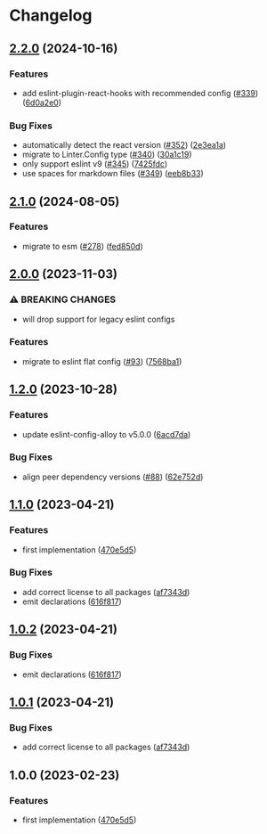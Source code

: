 # Changelog

## [2.2.0](https://github.com/abinnovision/js-commons/compare/eslint-config-react-v2.1.0...eslint-config-react-v2.2.0) (2024-10-16)


### Features

* add eslint-plugin-react-hooks with recommended config ([#339](https://github.com/abinnovision/js-commons/issues/339)) ([6d0a2e0](https://github.com/abinnovision/js-commons/commit/6d0a2e0dd68c7a91d3b7a8c3b116ee31c3d7871e))


### Bug Fixes

* automatically detect the react version ([#352](https://github.com/abinnovision/js-commons/issues/352)) ([2e3ea1a](https://github.com/abinnovision/js-commons/commit/2e3ea1aa6b3797606e2303f4b10fc28a75440ab3))
* migrate to Linter.Config type ([#340](https://github.com/abinnovision/js-commons/issues/340)) ([30a1c19](https://github.com/abinnovision/js-commons/commit/30a1c19c3a2f4c2b94e6086486951145b399e15d))
* only support eslint v9 ([#345](https://github.com/abinnovision/js-commons/issues/345)) ([7425fdc](https://github.com/abinnovision/js-commons/commit/7425fdc9c2d8912988697ab07b9a8f42d96786d4))
* use spaces for markdown files ([#349](https://github.com/abinnovision/js-commons/issues/349)) ([eeb8b33](https://github.com/abinnovision/js-commons/commit/eeb8b335916602b55ca02cfdea352bc296fa7ffb))

## [2.1.0](https://github.com/abinnovision/js-commons/compare/eslint-config-react-v2.0.0...eslint-config-react-v2.1.0) (2024-08-05)


### Features

* migrate to esm ([#278](https://github.com/abinnovision/js-commons/issues/278)) ([fed850d](https://github.com/abinnovision/js-commons/commit/fed850d979f7ba83fae75adadcfd0024f2acd242))

## [2.0.0](https://github.com/abinnovision/js-commons/compare/eslint-config-react-v1.2.0...eslint-config-react-v2.0.0) (2023-11-03)


### ⚠ BREAKING CHANGES

* will drop support for legacy eslint configs

### Features

* migrate to eslint flat config ([#93](https://github.com/abinnovision/js-commons/issues/93)) ([7568ba1](https://github.com/abinnovision/js-commons/commit/7568ba1782f912357e18619ab3e4e56a0c738a1c))

## [1.2.0](https://github.com/abinnovision/js-commons/compare/eslint-config-react-v1.1.0...eslint-config-react-v1.2.0) (2023-10-28)


### Features

* update eslint-config-alloy to v5.0.0 ([6acd7da](https://github.com/abinnovision/js-commons/commit/6acd7dacca62218dc3b72611dae6b0154ba16388))


### Bug Fixes

* align peer dependency versions ([#88](https://github.com/abinnovision/js-commons/issues/88)) ([62e752d](https://github.com/abinnovision/js-commons/commit/62e752d625fd3f454a50c58119f52fa4bbba297d))

## [1.1.0](https://github.com/abinnovision/js-commons/compare/eslint-config-react-v1.0.2...eslint-config-react-v1.1.0) (2023-04-21)

### Features

- first implementation ([470e5d5](https://github.com/abinnovision/js-commons/commit/470e5d591bd711b5d793037c946bf56883d5acf3))

### Bug Fixes

- add correct license to all packages ([af7343d](https://github.com/abinnovision/js-commons/commit/af7343dbdb93329a0321a369f81e9b37da9068fa))
- emit declarations ([616f817](https://github.com/abinnovision/js-commons/commit/616f817ca7701e160325e1e81d633df345244cc3))

## [1.0.2](https://github.com/abinnovision/js-commons/compare/eslint-config-react-v1.0.1...eslint-config-react-v1.0.2) (2023-04-21)

### Bug Fixes

- emit declarations ([616f817](https://github.com/abinnovision/js-commons/commit/616f817ca7701e160325e1e81d633df345244cc3))

## [1.0.1](https://github.com/abinnovision/js-commons/compare/eslint-config-react-v1.0.0...eslint-config-react-v1.0.1) (2023-04-21)

### Bug Fixes

- add correct license to all packages ([af7343d](https://github.com/abinnovision/js-commons/commit/af7343dbdb93329a0321a369f81e9b37da9068fa))

## 1.0.0 (2023-02-23)

### Features

- first implementation ([470e5d5](https://github.com/abinnovision/eslint-config/commit/470e5d591bd711b5d793037c946bf56883d5acf3))
